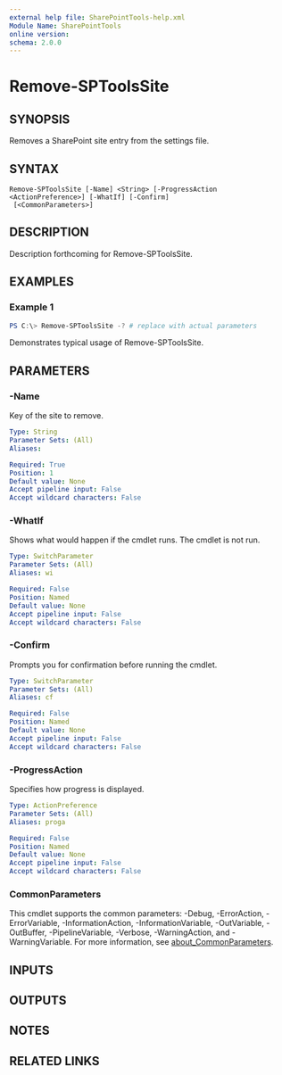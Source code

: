 ```yaml
---
external help file: SharePointTools-help.xml
Module Name: SharePointTools
online version:
schema: 2.0.0
---
```


# Remove-SPToolsSite

## SYNOPSIS
Removes a SharePoint site entry from the settings file.

## SYNTAX

```
Remove-SPToolsSite [-Name] <String> [-ProgressAction <ActionPreference>] [-WhatIf] [-Confirm]
 [<CommonParameters>]
```

## DESCRIPTION
Description forthcoming for Remove-SPToolsSite.

## EXAMPLES

### Example 1
```powershell
PS C:\> Remove-SPToolsSite -? # replace with actual parameters
```

Demonstrates typical usage of Remove-SPToolsSite.

## PARAMETERS

### -Name
Key of the site to remove.

```yaml
Type: String
Parameter Sets: (All)
Aliases:

Required: True
Position: 1
Default value: None
Accept pipeline input: False
Accept wildcard characters: False
```

### -WhatIf
Shows what would happen if the cmdlet runs. The cmdlet is not run.

```yaml
Type: SwitchParameter
Parameter Sets: (All)
Aliases: wi

Required: False
Position: Named
Default value: None
Accept pipeline input: False
Accept wildcard characters: False
```

### -Confirm
Prompts you for confirmation before running the cmdlet.

```yaml
Type: SwitchParameter
Parameter Sets: (All)
Aliases: cf

Required: False
Position: Named
Default value: None
Accept pipeline input: False
Accept wildcard characters: False
```

### -ProgressAction
Specifies how progress is displayed.

```yaml
Type: ActionPreference
Parameter Sets: (All)
Aliases: proga

Required: False
Position: Named
Default value: None
Accept pipeline input: False
Accept wildcard characters: False
```

### CommonParameters
This cmdlet supports the common parameters: -Debug, -ErrorAction, -ErrorVariable, -InformationAction, -InformationVariable, -OutVariable, -OutBuffer, -PipelineVariable, -Verbose, -WarningAction, and -WarningVariable. For more information, see [about_CommonParameters](http://go.microsoft.com/fwlink/?LinkID=113216).

## INPUTS

## OUTPUTS

## NOTES

## RELATED LINKS
